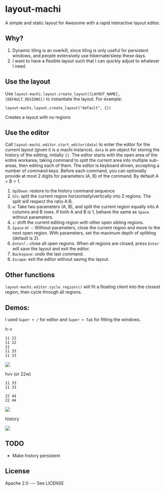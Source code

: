 # layout-machi

A simple and static layout for Awesome with a rapid interactive layout editor.

## Why?

1. Dynamic tiling is an overkill, since tiling is only useful for persistent windows, and people extensively use hibernate/sleep these days.
2. I want to have a flexible layout such that I can quickly adjust to whatever I need.

## Use the layout

Use `layout-machi.layout.create_layout([LAYOUT_NAME}, [DEFAULT_REGIONS])` to instantiate the layout.
For example:

```
layout-machi.layout.create_layout("default", {})
```

Creates a layout with no regions

## Use the editor

Call `layout-machi.editor.start_editor(data)` to enter the editor for the current layout (given it is a machi instance).
`data` is am object for storing the history of the editing, initially `{}`. 
The editor starts with the open area of the entire workarea, taking command to split the current area into multiple sub-areas, then editing each of them. 
The editor is keyboard driven, accepting a number of command keys.
Before each command, you can optionally provide at most 2 digits for parameters (A, B) of the command.
By default A = B = 1.

1. `Up`/`Down`: restore to the history command sequence 
2. `h`/`v`: split the current region horizontally/vertically into 2 regions. The split will respect the ratio A:B. 
3. `w`: Take two parameters (A, B), and split the current region equally into A columns and B rows. If both A and B is 1, behave the same as `Space` without parameters.
4. `s`: shift the current editing region with other open sibling regions.
5. `Space` or `-`: Without parameters, close the current region and move to the next open region. With parameters, set the maximum depth of splitting (default is 2).
6. `Enter`/`.`: close all open regions. When all regions are closed, press `Enter` will save the layout and exit the editor. 
7. `Backspace`: undo the last command.
8. `Escape`: exit the editor without saving the layout.

## Other functions

`layout-machi.editor.cycle_region(c)` will fit a floating client into the closest region, then cycle through all regions. 

## Demos:

I used `Super + /` for editor and `Super + Tab` for fitting the windows.


h-v

```
11 22
11 22
11 
11 33
11 33
```

![](https://i.imgur.com/QbvMRTW.gif)


hvv (or 22w)

```
11 33
11 33

22 44
22 44
```

![](https://i.imgur.com/xJebxcF.gif)


history

![](https://i.imgur.com/gzFr48V.gif)

## TODO

 - Make history persistent
 
## License

Apache 2.0 --- See LICENSE
